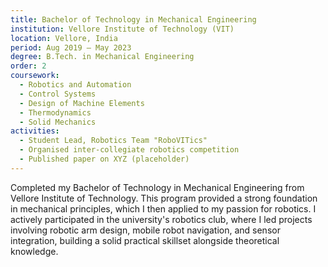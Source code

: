 ```yaml
---
title: Bachelor of Technology in Mechanical Engineering
institution: Vellore Institute of Technology (VIT)
location: Vellore, India
period: Aug 2019 – May 2023
degree: B.Tech. in Mechanical Engineering
order: 2
coursework:
  - Robotics and Automation
  - Control Systems
  - Design of Machine Elements
  - Thermodynamics
  - Solid Mechanics
activities:
  - Student Lead, Robotics Team "RoboVITics"
  - Organised inter-collegiate robotics competition
  - Published paper on XYZ (placeholder)
---
```

Completed my Bachelor of Technology in Mechanical Engineering from Vellore Institute of Technology. This program provided a strong foundation in mechanical principles, which I then applied to my passion for robotics. I actively participated in the university's robotics club, where I led projects involving robotic arm design, mobile robot navigation, and sensor integration, building a solid practical skillset alongside theoretical knowledge.
